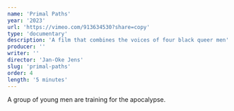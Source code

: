 ```yaml
---
name: 'Primal Paths'
year: '2023'
url: 'https://vimeo.com/913634530?share=copy'
type: 'documentary'
description: 'A film that combines the voices of four black queer men'
producer: ''
writer: ''
director: 'Jan-Oke Jens'
slug: 'primal-paths'
order: 4
length: '5 minutes'
---
```


<script>
  import ExternalLink from '$lib/components/Link/ExternalLink.svelte';
  import Link from '$lib/components/Link/Link.svelte';
</script>

A group of young men are training for the apocalypse.

<!-- <div class="hidden-desktop">
<ExternalLink ariaLabel="Watch" href='https://vimeo.com/913634530?share=copy'>Watch</ExternalLink>

![Movie Poster](../../assets/projects/i-was-never-really-here/iwnrh_poster.jpg)

</div> -->

